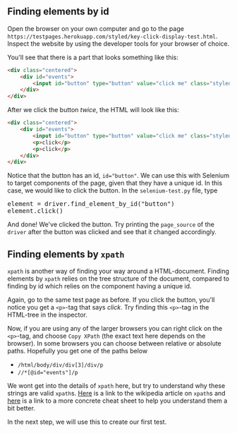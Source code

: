 ## Finding elements by id
Open the browser on your own computer and go to the page `https://testpages.herokuapp.com/styled/key-click-display-test.html`. Inspect the website by using the developer tools for your browser of choice.

You'll see that there is a part that looks something like this:

```html
<div class="centered">
    <div id="events">
        <input id="button" type="button" value="click me" class="styled-click-button">
    </div>
</div>
```

After we click the button _twice_, the HTML will look like this:

```html
<div class="centered">
    <div id="events">
        <input id="button" type="button" value="click me" class="styled-click-button">
        <p>click</p>
        <p>click</p>
    </div>
</div>
```

Notice that the button has an id, `id="button"`. We can use this with Selenium to target components of the page, given that they have a unique id. In this case, we would like to click the button. In the `selenium-test.py` file, type

<pre class="file" data-filename="selenium-test.py">
element = driver.find_element_by_id("button")
element.click()
</pre>

And done! We've clicked the button. Try printing the `page_source` of the `driver` after the button was clicked and see that it changed accordingly.

## Finding elements by `xpath`
`xpath` is another way of finding your way around a HTML-document. Finding elements by `xpath` relies on the tree structure of the document, compared to finding by id which relies on the component having a unique id.

Again, go to the same test page as before. If you click the button, you'll notice you get a `<p>`-tag that says _click_. Try finding this `<p>`-tag in the HTML-tree in the inspector.

Now, if you are using any of the larger browsers you can right click on the `<p>`-tag, and choose `Copy XPath` (the exact text here depends on the browser). In some browsers you can choose between relative or absolute paths. Hopefully you get one of the paths below

* `/html/body/div/div[3]/div/p`
* `//*[@id="events"]/p`

We wont get into the details of `xpath` here, but try to understand why these strings are valid `xpath`s. [Here](https://en.wikipedia.org/wiki/XPath) is a link to the wikipedia article on `xpath`s and [here](https://devhints.io/xpath) is a link to a more concrete cheat sheet to help you understand them a bit better.

In the next step, we will use this to create our first test.
